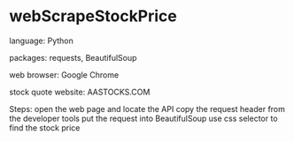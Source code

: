 # webScrapeStockPrice

language: Python

packages: requests, BeautifulSoup

web browser: Google Chrome

stock quote website: AASTOCKS.COM

Steps:
open the web page and locate the API
copy the request header from the developer tools
put the request into BeautifulSoup
use css selector to find the stock price
